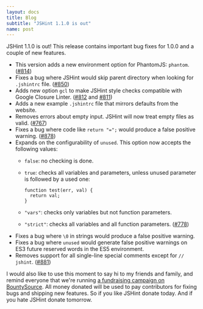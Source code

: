 ```yaml
---
layout: docs
title: Blog
subtitle: "JSHint 1.1.0 is out"
name: post
---
```


JSHint 1.1.0 is out! This release contains important bug fixes for 1.0.0 and a
couple of new features.

* This version adds a new environment option for PhantomJS: `phantom`.
  ([#814](https://github.com/jshint/jshint/issues/814))
* Fixes a bug where JSHint would skip parent directory when looking for
  `.jshintrc` file. ([#850](https://github.com/jshint/jshint/issues/850))
* Adds new option `gcl` to make JSHint style checks compatible with Google
  Closure Linter.
  ([#812](https://github.com/jshint/jshint/issues/812) and
  [#811](https://github.com/jshint/jshint/issues/811))
* Adds a new example `.jshintrc` file that mirrors defaults from the website.
* Removes errors about empty input. JSHint will now treat empty files as valid.
  ([#767](https://github.com/jshint/jshint/issues/767))
* Fixes a bug where code like `return "=";` would produce a false positive
  warning. ([#878](https://github.com/jshint/jshint/issues/878))
* Expands on the configurability of `unused`. This option now accepts the
  following values:
  * `false`: no checking is done.
  * `true`: checks all variables and parameters, unless unused parameter is
    followed by a used one:

        function test(err, val) {
          return val;
        }
  * `"vars"`: checks only variables but not function parameters.
  * `"strict"`: checks all variables and all function parameters.
  ([#778](https://github.com/jshint/jshint/issues/778))
* Fixes a bug where `\0` in strings would produce a false positive warning.
* Fixes a bug where `unused` would generate false positive warnings on ES3
  future reserved words in the ES5 environment.
* Removes support for all single-line special comments except for `// jshint`.
  ([#881](https://github.com/jshint/jshint/issues/881))

I would also like to use this moment to say hi to my friends and family, and
remind everyone that we're running [a fundraising campaign on BountySource](https://www.bountysource.com/#fundraisers/91-jshint). All money
donated will be used to pay contributors for fixing bugs and shipping new
features. So if you like JSHint donate today. And if you hate JSHint donate
tomorrow.
